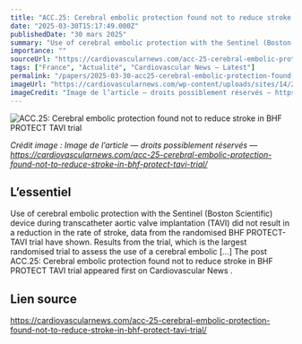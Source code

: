 ```yaml
---
title: "ACC.25: Cerebral embolic protection found not to reduce stroke in BHF PROTECT TAVI trial"
date: "2025-03-30T15:17:49.000Z"
publishedDate: "30 mars 2025"
summary: "Use of cerebral embolic protection with the Sentinel (Boston Scientific) device during transcatheter aortic valve implantation (TAVI) did not result in a reduction in the rate of stroke, data from the randomised BHF PROTECT-TAVI trial have shown. Results from the trial, which is the largest randomised trial to assess the use of a cerebral embolic [&#8230;] The post ACC.25: Cerebral embolic protection found not to reduce stroke in BHF PROTECT TAVI trial appeared first on Cardiovascular News ."
importance: ""
sourceUrl: "https://cardiovascularnews.com/acc-25-cerebral-embolic-protection-found-not-to-reduce-stroke-in-bhf-protect-tavi-trial/"
tags: ["France", "Actualité", "Cardiovascular News — Latest"]
permalink: "/papers/2025-03-30-acc25-cerebral-embolic-protection-found-not-to-reduce-stroke-in-bhf-protect-tavi-trial"
imageUrl: "https://cardiovascularnews.com/wp-content/uploads/sites/14/2025/03/ACC_PM_0507-1024x641.jpg"
imageCredit: "Image de l’article — droits possiblement réservés — https://cardiovascularnews.com/acc-25-cerebral-embolic-protection-found-not-to-reduce-stroke-in-bhf-protect-tavi-trial/"
---
```


![ACC.25: Cerebral embolic protection found not to reduce stroke in BHF PROTECT TAVI trial](https://cardiovascularnews.com/wp-content/uploads/sites/14/2025/03/ACC_PM_0507-1024x641.jpg)

*Crédit image : Image de l’article — droits possiblement réservés — https://cardiovascularnews.com/acc-25-cerebral-embolic-protection-found-not-to-reduce-stroke-in-bhf-protect-tavi-trial/*

## L’essentiel

Use of cerebral embolic protection with the Sentinel (Boston Scientific) device during transcatheter aortic valve implantation (TAVI) did not result in a reduction in the rate of stroke, data from the randomised BHF PROTECT-TAVI trial have shown. Results from the trial, which is the largest randomised trial to assess the use of a cerebral embolic [&#8230;] The post ACC.25: Cerebral embolic protection found not to reduce stroke in BHF PROTECT TAVI trial appeared first on Cardiovascular News .

## Lien source

https://cardiovascularnews.com/acc-25-cerebral-embolic-protection-found-not-to-reduce-stroke-in-bhf-protect-tavi-trial/
